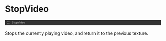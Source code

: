 
# StopVideo
![StopVideo](img/StopVideo.jpg)

Stops the currently playing video, and return it to the previous texture.
